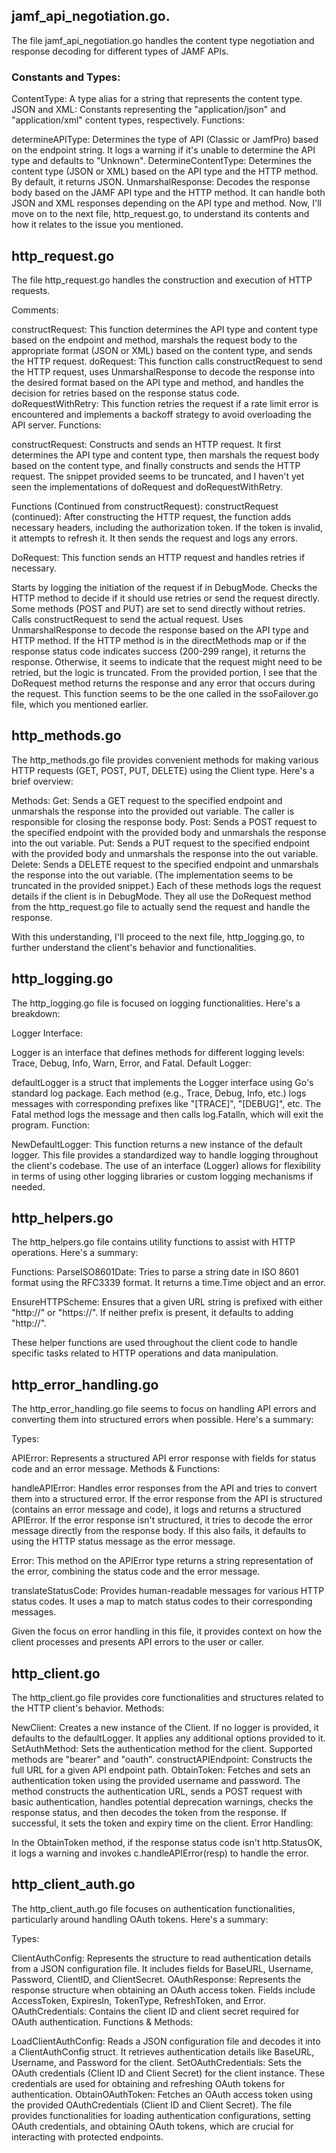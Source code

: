 ## jamf_api_negotiation.go.

The file jamf_api_negotiation.go handles the content type negotiation and response decoding for different types of JAMF APIs.

### Constants and Types:

ContentType: A type alias for a string that represents the content type.
JSON and XML: Constants representing the "application/json" and "application/xml" content types, respectively.
Functions:

determineAPIType: Determines the type of API (Classic or JamfPro) based on the endpoint string. It logs a warning if it's unable to determine the API type and defaults to "Unknown".
DetermineContentType: Determines the content type (JSON or XML) based on the API type and the HTTP method. By default, it returns JSON.
UnmarshalResponse: Decodes the response body based on the JAMF API type and the HTTP method. It can handle both JSON and XML responses depending on the API type and method.
Now, I'll move on to the next file, http_request.go, to understand its contents and how it relates to the issue you mentioned.

## http_request.go
The file http_request.go handles the construction and execution of HTTP requests.

Comments:

constructRequest: This function determines the API type and content type based on the endpoint and method, marshals the request body to the appropriate format (JSON or XML) based on the content type, and sends the HTTP request.
doRequest: This function calls constructRequest to send the HTTP request, uses UnmarshalResponse to decode the response into the desired format based on the API type and method, and handles the decision for retries based on the response status code.
doRequestWithRetry: This function retries the request if a rate limit error is encountered and implements a backoff strategy to avoid overloading the API server.
Functions:

constructRequest: Constructs and sends an HTTP request. It first determines the API type and content type, then marshals the request body based on the content type, and finally constructs and sends the HTTP request.
The snippet provided seems to be truncated, and I haven't yet seen the implementations of doRequest and doRequestWithRetry.

Functions (Continued from constructRequest):
constructRequest (continued): After constructing the HTTP request, the function adds necessary headers, including the authorization token. If the token is invalid, it attempts to refresh it. It then sends the request and logs any errors.

DoRequest: This function sends an HTTP request and handles retries if necessary.

Starts by logging the initiation of the request if in DebugMode.
Checks the HTTP method to decide if it should use retries or send the request directly. Some methods (POST and PUT) are set to send directly without retries.
Calls constructRequest to send the actual request.
Uses UnmarshalResponse to decode the response based on the API type and HTTP method.
If the HTTP method is in the directMethods map or if the response status code indicates success (200-299 range), it returns the response. Otherwise, it seems to indicate that the request might need to be retried, but the logic is truncated.
From the provided portion, I see that the DoRequest method returns the response and any error that occurs during the request. This function seems to be the one called in the ssoFailover.go file, which you mentioned earlier.

## http_methods.go

The http_methods.go file provides convenient methods for making various HTTP requests (GET, POST, PUT, DELETE) using the Client type. Here's a brief overview:

Methods:
Get: Sends a GET request to the specified endpoint and unmarshals the response into the provided out variable. The caller is responsible for closing the response body.
Post: Sends a POST request to the specified endpoint with the provided body and unmarshals the response into the out variable.
Put: Sends a PUT request to the specified endpoint with the provided body and unmarshals the response into the out variable.
Delete: Sends a DELETE request to the specified endpoint and unmarshals the response into the out variable. (The implementation seems to be truncated in the provided snippet.)
Each of these methods logs the request details if the client is in DebugMode. They all use the DoRequest method from the http_request.go file to actually send the request and handle the response.

With this understanding, I'll proceed to the next file, http_logging.go, to further understand the client's behavior and functionalities.

## http_logging.go

The http_logging.go file is focused on logging functionalities. Here's a breakdown:

Logger Interface:

Logger is an interface that defines methods for different logging levels: Trace, Debug, Info, Warn, Error, and Fatal.
Default Logger:

defaultLogger is a struct that implements the Logger interface using Go's standard log package.
Each method (e.g., Trace, Debug, Info, etc.) logs messages with corresponding prefixes like "[TRACE]", "[DEBUG]", etc.
The Fatal method logs the message and then calls log.Fatalln, which will exit the program.
Function:

NewDefaultLogger: This function returns a new instance of the default logger.
This file provides a standardized way to handle logging throughout the client's codebase. The use of an interface (Logger) allows for flexibility in terms of using other logging libraries or custom logging mechanisms if needed.

## http_helpers.go

The http_helpers.go file contains utility functions to assist with HTTP operations. Here's a summary:

Functions:
ParseISO8601Date: Tries to parse a string date in ISO 8601 format using the RFC3339 format. It returns a time.Time object and an error.

EnsureHTTPScheme: Ensures that a given URL string is prefixed with either "http://" or "https://". If neither prefix is present, it defaults to adding "http://".

These helper functions are used throughout the client code to handle specific tasks related to HTTP operations and data manipulation.

## http_error_handling.go

The http_error_handling.go file seems to focus on handling API errors and converting them into structured errors when possible. Here's a summary:

Types:

APIError: Represents a structured API error response with fields for status code and an error message.
Methods & Functions:

handleAPIError: Handles error responses from the API and tries to convert them into a structured error. If the error response from the API is structured (contains an error message and code), it logs and returns a structured APIError. If the error response isn't structured, it tries to decode the error message directly from the response body. If this also fails, it defaults to using the HTTP status message as the error message.

Error: This method on the APIError type returns a string representation of the error, combining the status code and the error message.

translateStatusCode: Provides human-readable messages for various HTTP status codes. It uses a map to match status codes to their corresponding messages.

Given the focus on error handling in this file, it provides context on how the client processes and presents API errors to the user or caller.

## http_client.go

The http_client.go file provides core functionalities and structures related to the HTTP client's behavior.
Methods:

NewClient: Creates a new instance of the Client. If no logger is provided, it defaults to the defaultLogger. It applies any additional options provided to it.
SetAuthMethod: Sets the authentication method for the client. Supported methods are "bearer" and "oauth".
constructAPIEndpoint: Constructs the full URL for a given API endpoint path.
ObtainToken: Fetches and sets an authentication token using the provided username and password. The method constructs the authentication URL, sends a POST request with basic authentication, handles potential deprecation warnings, checks the response status, and then decodes the token from the response. If successful, it sets the token and expiry time on the client.
Error Handling:

In the ObtainToken method, if the response status code isn't http.StatusOK, it logs a warning and invokes c.handleAPIError(resp) to handle the error.

## http_client_auth.go

The http_client_auth.go file focuses on authentication functionalities, particularly around handling OAuth tokens. Here's a summary:

Types:

ClientAuthConfig: Represents the structure to read authentication details from a JSON configuration file. It includes fields for BaseURL, Username, Password, ClientID, and ClientSecret.
OAuthResponse: Represents the response structure when obtaining an OAuth access token. Fields include AccessToken, ExpiresIn, TokenType, RefreshToken, and Error.
OAuthCredentials: Contains the client ID and client secret required for OAuth authentication.
Functions & Methods:

LoadClientAuthConfig: Reads a JSON configuration file and decodes it into a ClientAuthConfig struct. It retrieves authentication details like BaseURL, Username, and Password for the client.
SetOAuthCredentials: Sets the OAuth credentials (Client ID and Client Secret) for the client instance. These credentials are used for obtaining and refreshing OAuth tokens for authentication.
ObtainOAuthToken: Fetches an OAuth access token using the provided OAuthCredentials (Client ID and Client Secret).
The file provides functionalities for loading authentication configurations, setting OAuth credentials, and obtaining OAuth tokens, which are crucial for interacting with protected endpoints.